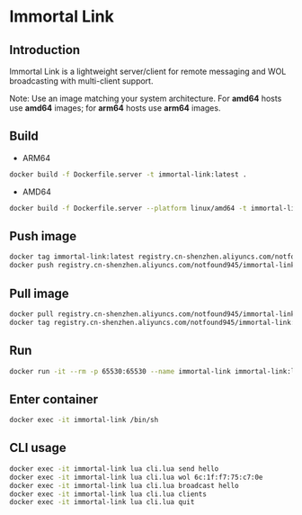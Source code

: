 # Immortal Link

## Introduction

Immortal Link is a lightweight server/client for remote messaging and WOL broadcasting with multi-client support.

Note:
Use an image matching your system architecture. For **amd64** hosts use **amd64** images; for **arm64** hosts use **arm64** images.


## Build

+ ARM64

```bash
docker build -f Dockerfile.server -t immortal-link:latest .
```

+ AMD64

```bash 
docker build -f Dockerfile.server --platform linux/amd64 -t immortal-link:latest .
```

## Push image

```bash
docker tag immortal-link:latest registry.cn-shenzhen.aliyuncs.com/notfound945/immortal-link:latest
docker push registry.cn-shenzhen.aliyuncs.com/notfound945/immortal-link:latest
```

## Pull image

```bash
docker pull registry.cn-shenzhen.aliyuncs.com/notfound945/immortal-link:latest
docker tag registry.cn-shenzhen.aliyuncs.com/notfound945/immortal-link:latest immortal-link:latest
```

## Run

```bash
docker run -it --rm -p 65530:65530 --name immortal-link immortal-link:latest
```

## Enter container

```bash
docker exec -it immortal-link /bin/sh
```

## CLI usage

```bash
docker exec -it immortal-link lua cli.lua send hello
docker exec -it immortal-link lua cli.lua wol 6c:1f:f7:75:c7:0e
docker exec -it immortal-link lua cli.lua broadcast hello
docker exec -it immortal-link lua cli.lua clients
docker exec -it immortal-link lua cli.lua quit
```